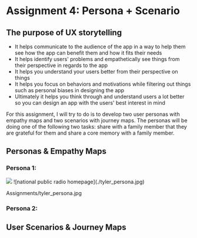 # Assignment 4: Persona + Scenario

## The purpose of UX storytelling

- It helps communicate to the audience of the app in a way to help them see how the app can benefit them and how it fits their needs
- It helps identify users' problems and empathetically see things from their perspective in regards to the app
- It helps you understand your users better from their perspective on things
- It helps you focus on behaviors and motivations while filtering out things such as personal biases in designing the app
- Ultimately it helps you think through and understand users a lot better so you can design an app with the users' best interest in mind

For this assignment, I will try to do is to develop two user personas with empathy maps and two scenarios with journey maps. The personas will be doing one of the following two tasks: share with a family member that they are grateful for them and share a core memory with a family member. 

## Personas & Empathy Maps

### Persona 1:

<img src=”./tyler_persona.jpg”>
![national public radio homepage](./tyler_persona.jpg)

Assignments/tyler_persona.jpg
### Persona 2:

## User Scenarios & Journey Maps

